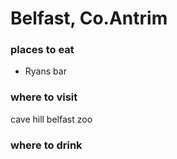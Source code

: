 # Belfast, Co.Antrim
### places to eat
- Ryans bar

### where to visit
cave hill
belfast zoo

### where to drink
